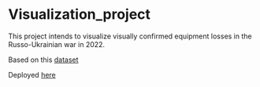 # Visualization_project

This project intends to visualize visually confirmed equipment losses in the Russo-Ukrainian war in 2022.

Based on this [dataset](https://www.kaggle.com/datasets/piterfm/2022-ukraine-russia-war-equipment-losses-oryx?select=losses_ukraine.csv)

Deployed [here](https://rus-ukr-vis-project.onrender.com/)
